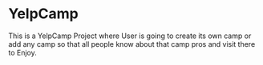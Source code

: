 # YelpCamp
This is a YelpCamp Project where User is going to create its own camp or add any camp so that all people know about that camp pros and visit there to Enjoy. 
